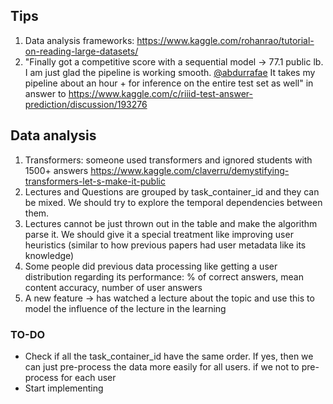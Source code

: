 ## Tips

1. Data analysis frameworks: https://www.kaggle.com/rohanrao/tutorial-on-reading-large-datasets/
2. "Finally got a competitive score with a sequential model -> 77.1 public lb. I am just glad the pipeline is working smooth. [@abdurrafae](https://www.kaggle.com/abdurrafae) It takes my pipeline about an hour + for inference on the entire test set as well" in answer to https://www.kaggle.com/c/riiid-test-answer-prediction/discussion/193276


## Data analysis

1. Transformers: someone used transformers and ignored students with 1500+ answers https://www.kaggle.com/claverru/demystifying-transformers-let-s-make-it-public
2. Lectures and Questions are grouped by task_container_id and they can be mixed. We should try to explore the temporal dependencies between them.
3. Lectures cannot be just thrown out in the table and make the algorithm parse it. We should give it a special treatment like improving user heuristics (similar to how previous papers had user metadata like its knowledge)
4. Some people did previous data processing like getting a user distribution regarding its performance: % of correct answers, mean content accuracy, number of user answers
5. A new feature -> has watched a lecture about the topic and use this to model the influence of the lecture in the learning

### TO-DO

- Check if all the task_container_id have the same order. If yes, then we can just pre-process the data more easily for all users. if we not to pre-process for each user
- Start implementing
